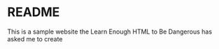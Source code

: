 <h1>README</h1>
<p> This is a sample website the Learn Enough HTML to Be Dangerous has asked me to create</p>
